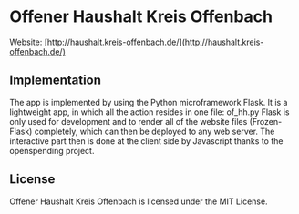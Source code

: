 Offener Haushalt Kreis Offenbach
========================

Website: [http://haushalt.kreis-offenbach.de/](http://haushalt.kreis-offenbach.de/)

## Implementation

The app is implemented by using the Python microframework Flask. It is a lightweight app,
in which all the action resides in one file: of_hh.py Flask is only used for development 
and to render all of the website files (Frozen-Flask) completely, which can then be deployed
to any web server. The interactive part then is done at the client side by Javascript thanks 
to the openspending project. 


## License

Offener Haushalt Kreis Offenbach is licensed under the MIT License.
